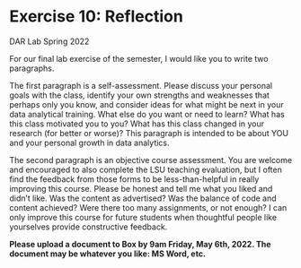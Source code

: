 Exercise 10: Reflection
================
DAR Lab
Spring 2022

For our final lab exercise of the semester, I would like you to write
two paragraphs.

The first paragraph is a self-assessment. Please discuss your personal
goals with the class, identify your own strengths and weaknesses that
perhaps only you know, and consider ideas for what might be next in your
data analytical training. What else do you want or need to learn? What
has this class motivated you to you? What has this class changed in your
research (for better or worse)? This paragraph is intended to be about
YOU and your personal growth in data analytics.

The second paragraph is an objective course assessment. You are welcome
and encouraged to also complete the LSU teaching evaluation, but I often
find the feedback from those forms to be less-than-helpful in really
improving this course. Please be honest and tell me what you liked and
didn’t like. Was the content as advertised? Was the balance of code and
content achieved? Were there too many assignments, or not enough? I can
only improve this course for future students when thoughtful people like
yourselves provide constructive feedback.

**Please upload a document to Box by 9am Friday, May 6th, 2022. The
document may be whatever you like: MS Word, etc.**
